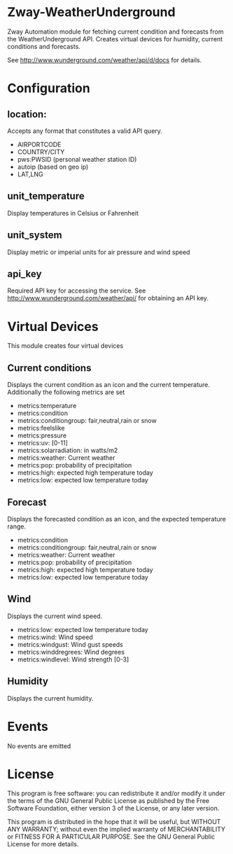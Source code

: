 # Zway-WeatherUnderground

Zway Automation module for fetching current condition and forecasts from the
WeatherUnderground API. Creates virtual devices for humidity, current 
conditions and forecasts.

See http://www.wunderground.com/weather/api/d/docs for details.

# Configuration

## location: 

Accepts any format that constitutes a valid API query. 

*   AIRPORTCODE
*   COUNTRY/CITY
*   pws:PWSID (personal weather station ID)
*   autoip (based on geo ip)
*   LAT,LNG

## unit_temperature

Display temperatures in Celsius or Fahrenheit

## unit_system

Display metric or imperial units for air pressure and wind speed

## api_key

Required API key for accessing the service. See 
http://www.wunderground.com/weather/api/ for obtaining an API key.

# Virtual Devices

This module creates four virtual devices

## Current conditions

Displays the current condition as an icon and the current temperature. 
Additionally the following metrics are set

*    metrics:temperature
*    metrics:condition
*    metrics:conditiongroup: fair,neutral,rain or snow
*    metrics:feelslike
*    metrics:pressure
*    metrics:uv: [0-11]
*    metrics:solarradiation: in watts/m2
*    metrics:weather: Current weather
*    metrics:pop: probability of precipitation
*    metrics:high: expected high temperature today
*    metrics:low: expected low temperature today

## Forecast

Displays the forecasted condition as an icon, and the expected temperature 
range.

*    metrics:condition
*    metrics:conditiongroup: fair,neutral,rain or snow
*    metrics:weather: Current weather
*    metrics:pop: probability of precipitation
*    metrics:high: expected high temperature today
*    metrics:low: expected low temperature today

## Wind

Displays the current wind speed.

*    metrics:low: expected low temperature today
*    metrics:wind: Wind speed
*    metrics:windgust: Wind gust speeds
*    metrics:winddregrees: Wind degrees
*    metrics:windlevel: Wind strength [0-3]

## Humidity

Displays the current humidity.

# Events

No events are emitted

# License

This program is free software: you can redistribute it and/or modify
it under the terms of the GNU General Public License as published by
the Free Software Foundation, either version 3 of the License, or any 
later version.

This program is distributed in the hope that it will be useful,
but WITHOUT ANY WARRANTY; without even the implied warranty of
MERCHANTABILITY or FITNESS FOR A PARTICULAR PURPOSE. See the
GNU General Public License for more details.
